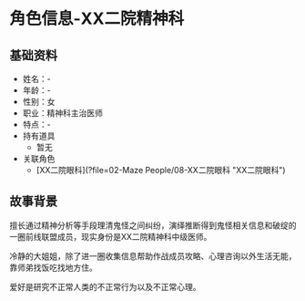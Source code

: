 # 角色信息-XX二院精神科

## 基础资料

* 姓名：-
* 年龄：-
* 性别：女
* 职业：精神科主治医师
* 特点：-
* 持有道具
  * 暂无
* 关联角色
  * [XX二院眼科](?file=02-Maze People/08-XX二院眼科 "XX二院眼科")

## 故事背景

擅长通过精神分析等手段理清鬼怪之间纠纷，演绎推断得到鬼怪相关信息和破绽的一圈前线联盟成员，现实身份是XX二院精神科中级医师。

冷静的大姐姐，除了进一圈收集信息帮助作战成员攻略、心理咨询以外生活无能，靠师弟找饭吃找地方住。

爱好是研究不正常人类的不正常行为以及不正常心理。
